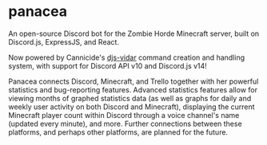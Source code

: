 # panacea
An open-source Discord bot for the Zombie Horde Minecraft server, built on Discord.js, ExpressJS, and React.

Now powered by Cannicide's [djs-vidar](https://npmjs.com/package/djs-vidar) command creation and handling system, with support for Discord API v10 and Discord.js v14!

Panacea connects Discord, Minecraft, and Trello together with her powerful statistics and bug-reporting features. Advanced statistics features allow for viewing months of graphed statistics data (as well as graphs for daily and weekly user activity on both Discord and Minecraft), displaying the current Minecraft player count within Discord through a voice channel's name (updated every minute), and more. Further connections between these platforms, and perhaps other platforms, are planned for the future.
